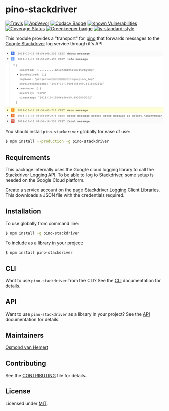 # pino-stackdriver

[![Travis](https://img.shields.io/travis/com/ovhemert/pino-stackdriver.svg?branch=master&logo=travis)](https://travis-ci.com/ovhemert/pino-stackdriver)
[![AppVeyor](https://img.shields.io/appveyor/ci/ovhemert/pino-stackdriver.svg?logo=appveyor)](https://ci.appveyor.com/project/ovhemert/pino-stackdriver)
[![Codacy Badge](https://api.codacy.com/project/badge/Grade/d259e1e01a09432398c75c2127aeeaab)](https://app.codacy.com/app/ovhemert/pino-stackdriver?utm_source=github.com&utm_medium=referral&utm_content=ovhemert/pino-stackdriver&utm_campaign=Badge_Grade_Dashboard)
[![Known Vulnerabilities](https://snyk.io/test/npm/pino-stackdriver/badge.svg)](https://snyk.io/test/npm/pino-stackdriver)
[![Coverage Status](https://coveralls.io/repos/github/ovhemert/pino-stackdriver/badge.svg?branch=master)](https://coveralls.io/github/ovhemert/pino-stackdriver?branch=master)
[![Greenkeeper badge](https://badges.greenkeeper.io/ovhemert/pino-stackdriver.svg)](https://greenkeeper.io/)
[![js-standard-style](https://img.shields.io/badge/code%20style-standard-brightgreen.svg?style=flat)](http://standardjs.com/)

This module provides a "transport" for [pino][pino] that forwards messages to the [Google Stackdriver][stackdriver] log service through it's API.

![Screenshot](docs/images/stackdriver-screenshot.png)

You should install `pino-stackdriver` globally for ease of use:

```bash
$ npm install --production -g pino-stackdriver
```

## Requirements

This package internally uses the Google cloud logging library to call the Stackdriver Logging API. To be able to log to Stackdriver, some setup is needed on the Google Cloud platform.

Create a service account on the page [Stackdriver Logging Client Libraries](https://cloud.google.com/logging/docs/reference/libraries). This downloads a JSON file with the credentials required.

## Installation

To use globally from command line:

```bash
$ npm install -g pino-stackdriver
```

To include as a library in your project:

```bash
$ npm install pino-stackdriver
```

## CLI

Want to use `pino-stackdriver` from the CLI?
See the [CLI](./docs/CLI.md) documentation for details.

## API

Want to use `pino-stackdriver` as a library in your project?
See the [API](./docs/API.md) documentation for details.

## Maintainers

[Osmond van Hemert](https://github.com/ovhemert/about)

## Contributing

See the [CONTRIBUTING](./docs/CONTRIBUTING.md) file for details.

## License

Licensed under [MIT](./LICENSE).

[pino]: https://www.npmjs.com/package/pino
[stackdriver]: https://cloud.google.com/logging/
